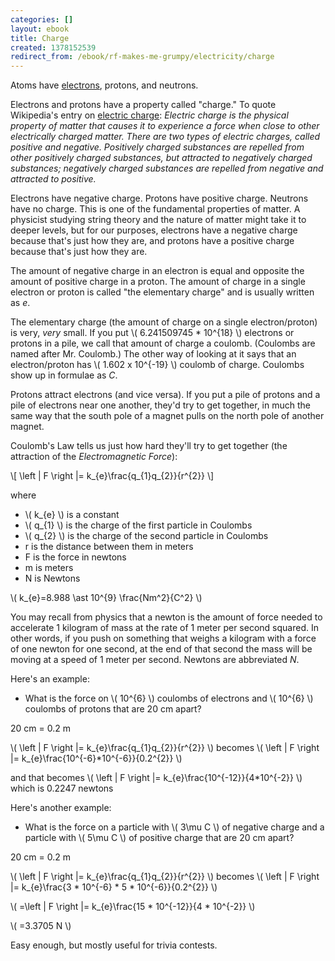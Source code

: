 ```yaml
---
categories: []
layout: ebook
title: Charge
created: 1378152539
redirect_from: /ebook/rf-makes-me-grumpy/electricity/charge
---
```

Atoms have [electrons](http://k4kpk.com/ebook/rf-makes-me-grumpy/electricity/electrons), protons, and neutrons.

Electrons and protons have a property called "charge."  To quote Wikipedia's entry on [electric charge](http://en.wikipedia.org/wiki/Electric_charge):
*Electric charge is the physical property of matter that causes it to experience a force when close to other electrically charged matter. There are two types of electric charges, called positive and negative. Positively charged substances are repelled from other positively charged substances, but attracted to negatively charged substances; negatively charged substances are repelled from negative and attracted to positive.*

Electrons have negative charge.  Protons have positive charge.  Neutrons have no charge.  This is one of the fundamental properties of matter.  A physicist studying string theory and the nature of matter might take it to deeper levels, but for our purposes, electrons have a negative charge because that's just how they are, and protons have a positive charge because that's just how they are.

The amount of negative charge in an electron is equal and opposite the amount of positive charge in a proton.  The amount of charge in a single electron or proton is called "the elementary charge" and is usually written as *e*.

The elementary charge (the amount of charge on a single electron/proton) is very, *very* small.  If you put \\( 6.241509745 * 10^{18} \\) electrons or protons in a pile, we call that amount of charge a coulomb.  (Coulombs are named after Mr. Coulomb.)  The other way of looking at it says that an electron/proton has \\( 1.602 x 10^{-19} \\) coulomb of charge.  Coulombs show up in formulae as *C*.

Protons attract electrons (and vice versa).  If you put a pile of protons and a pile of electrons near one another, they'd try to get together, in much the same way that the south pole of a magnet pulls on the north pole of another magnet.

Coulomb's Law tells us just how hard they'll try to get together (the attraction of the *Electromagnetic Force*):

\\[ \left | F \right |= k_{e}\frac{q_{1}q_{2}}{r^{2}} \\]

where

* \\( k_{e} \\) is a constant
* \\( q_{1} \\) is the charge of the first particle in Coulombs
* \\( q_{2} \\) is the charge of the second particle in Coulombs
* r is the distance between them in meters
* F is the force in newtons
* m is meters
* N is Newtons

\\( k_{e}=8.988 \ast  10^{9} \frac{Nm^2}{C^2} \\)

You may recall from physics that a newton is the amount of force needed to accelerate 1 kilogram of mass at the rate of 1 meter per second squared.  In other words, if you push on something that weighs a kilogram with a force of one newton for one second, at the end of that second the mass will be moving at a speed of 1 meter per second.  Newtons are abbreviated *N*.

Here's an example:

* What is the force on \\( 10^{6} \\) coulombs of electrons and \\( 10^{6} \\) coulombs of protons that are 20 cm apart?

20 cm = 0.2 m

\\( \left | F \right |= k_{e}\frac{q_{1}q_{2}}{r^{2}} \\) becomes \\( \left | F \right |= k_{e}\frac{10^{-6}*10^{-6}}{0.2^{2}} \\)

and that becomes  \\( \left | F \right |= k_{e}\frac{10^{-12}}{4*10^{-2}} \\) which is 0.2247 newtons

Here's another example:

* What is the force on a particle with \\( 3\mu C \\) of negative charge and a particle with \\( 5\mu C \\) of positive charge that are 20 cm apart?

20 cm = 0.2 m

\\( \left | F \right |= k_{e}\frac{q_{1}q_{2}}{r^{2}} \\) becomes \\( \left | F \right |= k_{e}\frac{3 * 10^{-6} * 5 * 10^{-6}}{0.2^{2}} \\)

\\( =\left | F \right |= k_{e}\frac{15 * 10^{-12}}{4 * 10^{-2}} \\)

\\( =3.3705 N \\)

Easy enough, but mostly useful for trivia contests.
